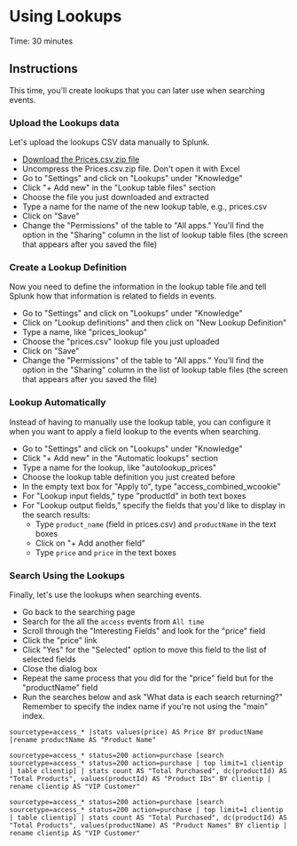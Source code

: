 # Using Lookups
Time: 30 minutes

## Instructions
This time, you'll create lookups that you can later use when searching events.

### Upload the Lookups data
Let's upload the lookups CSV data manually to Splunk.

- [Download the Prices.csv.zip file](http://docs.splunk.com/images/d/db/Prices.csv.zip)
- Uncompress the Prices.csv.zip file. Don't open it with Excel
- Go to "Settings" and click on "Lookups" under "Knowledge"
- Click "+ Add new" in the "Lookup table files" section
- Choose the file you just downloaded and extracted
- Type a name for the name of the new lookup table, e.g., prices.csv
- Click on "Save"
- Change the "Permissions" of the table to "All apps." You'll find the option in the "Sharing" column in the list of lookup table files (the screen that appears after you saved the file)


### Create a Lookup Definition
Now you need to define the information in the lookup table file and tell Splunk how that information is related to fields in events.

- Go to "Settings" and click on "Lookups" under "Knowledge"
- Click on "Lookup definitions" and then click on "New Lookup Definition"
- Type a name, like "prices_lookup"
- Choose the "prices.csv" lookup file you just uploaded
- Click on "Save"
- Change the "Permissions" of the table to "All apps." You'll find the option in the "Sharing" column in the list of lookup table files (the screen that appears after you saved the file)

### Lookup Automatically
Instead of having to manually use the lookup table, you can configure it when you want to apply a field lookup to the events when searching.

- Go to "Settings" and click on "Lookups" under "Knowledge"
- Click "+ Add new" in the "Automatic lookups" section
- Type a name for the lookup, like "autolookup_prices"
- Choose the lookup table definition you just created before
- In the empty text box for "Apply to", type "access_combined_wcookie"
- For "Lookup input fields," type "productId" in both text boxes
- For "Lookup output fields," specify the fields that you'd like to display in the search results:
    - Type `product_name` (field in prices.csv) and `productName` in the text boxes
    - Click on "+ Add another field"
    - Type `price` and `price` in the text boxes

### Search Using the Lookups
Finally, let's use the lookups when searching events.

- Go back to the searching page
- Search for the all the `access` events from `All time`
- Scroll through the "Interesting Fields" and look for the "price" field
- Click the "price" link
- Click "Yes" for the "Selected" option to move this field to the list of selected fields
- Close the dialog box
- Repeat the same process that you did for the "price" field but for the "productName" field
- Run the searches below and ask "What data is each search returning?" Remember to specify the index name if you're not using the "main" index.

```
sourcetype=access_* |stats values(price) AS Price BY productName |rename productName AS "Product Name"
```

```
sourcetype=access_* status=200 action=purchase [search sourcetype=access_* status=200 action=purchase | top limit=1 clientip | table clientip] | stats count AS "Total Purchased", dc(productId) AS "Total Products", values(productId) AS "Product IDs" BY clientip | rename clientip AS "VIP Customer"
```

```
sourcetype=access_* status=200 action=purchase [search sourcetype=access_* status=200 action=purchase | top limit=1 clientip | table clientip] | stats count AS "Total Purchased", dc(productId) AS "Total Products", values(productName) AS "Product Names" BY clientip | rename clientip AS "VIP Customer"
```
